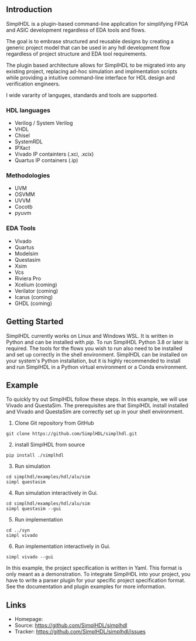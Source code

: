 ## Introduction

SimplHDL is a plugin-based command-line application for simplifying FPGA and
ASIC development regardless of EDA tools and flows.

The goal is to embrase structured and reusable designs by creating a generic
project model that can be used in any hdl development flow regardless of
project structure and EDA tool requirements.

The plugin based architecture allows for SimplHDL to be migrated into any
existing project, replacing ad-hoc simulation and implmentation scripts while
providing a intuitive command-line interface for HDL design and verification
engineers.

I wide vararity of languges, standards and tools are supported.

### HDL languages

* Verilog / System Verilog
* VHDL
* Chisel
* SystemRDL
* IPXact
* Vivado IP containters (.xci, .xcix)
* Quartus IP containers (.ip)

### Methodologies

* UVM
* OSVMM
* UVVM
* Cocotb
* pyuvm

### EDA Tools

* Vivado
* Quartus
* Modelsim
* Questasim
* Xsim
* Vcs
* Riviera Pro
* Xcelium (coming)
* Verilator (coming)
* Icarus (coming)
* GHDL (coming)

## Getting Started

SimplHDL currently works on Linux and Windows WSL. It is written in Python and can
be installed with *pip*. To run SimplHDL Python 3.8 or later is required. The
tools for the flows you wish to run also need to be installed and set up
correctly in the shell environment. SimplHDL can be installed on your system's
Python installation, but it is highly recommended to install and run SimplHDL
in a Python virtual environment or a Conda environment.

## Example

To quickly try out SimplHDL follow these steps. In this example, we will use
Vivado and QuestaSim. The prerequisites are that SimplHDL install installed and
Vivado and QuestaSim are correctly set up in your shell environment.

1. Clone Git repository from GitHub

```console
git clone https://github.com/SimplHDL/simplhdl.git
```

2. install SimplHDL from source

```console
pip install ./simplhdl
```

3. Run simulation

```console
cd simplhdl/examples/hdl/alu/sim
simpl questasim
```

4. Run simulation interactively in Gui.

```console
cd simplhdl/examples/hdl/alu/sim
simpl questasim --gui
```

5. Run implementation

```console
cd ../syn
simpl vivado
```

6. Run implementation interactively in Gui.

```console
simpl vivado --gui
```

In this example, the project specification is written in Yaml. This format is
only meant as a demonstration. To integrate SimplHDL into your project, you have
to write a parser plugin for your specific project specification format.
See the documentation and plugin examples for more information.

## Links

* Homepage:
* Source: <https://github.com/SimplHDL/simplhdl>
* Tracker: <https://github.com/SimplHDL/simplhdl/issues>
